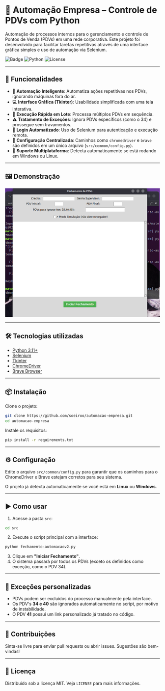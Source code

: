 # 🏢 Automação Empresa – Controle de PDVs com Python

Automação de processos internos para o gerenciamento e controle de Pontos de Venda (PDVs) em uma rede corporativa. Este projeto foi desenvolvido para facilitar tarefas repetitivas através de uma interface gráfica simples e uso de automação via Selenium.

![Badge](https://img.shields.io/badge/status-em%20desenvolvimento-yellow)
![Python](https://img.shields.io/badge/python-3.11-blue.svg)
![License](https://img.shields.io/badge/license-MIT-green)

---

## 📌 Funcionalidades

- 🧠 **Automação Inteligente**: Automatiza ações repetitivas nos PDVs, ignorando máquinas fora do ar.
- 💻 **Interface Gráfica (Tkinter)**: Usabilidade simplificada com uma tela interativa.
- 🚀 **Execução Rápida em Lote**: Processa múltiplos PDVs em sequência.
- ⚠️ **Tratamento de Exceções**: Ignora PDVs específicos (como o 34) e prossegue sem travamentos.
- 🪪 **Login Automatizado**: Uso de Selenium para autenticação e execução remota.
- 🧩 **Configuração Centralizada**: Caminhos como `chromedriver` e `brave` são definidos em um único arquivo (`src/common/config.py`).
- 🧠 **Suporte Multiplataforma**: Detecta automaticamente se está rodando em Windows ou Linux.

---

## 🖼️ Demonstração

![screenshot](docs/image.png)

---

## 🛠️ Tecnologias utilizadas

- [Python 3.11+](https://www.python.org/)
- [Selenium](https://selenium-python.readthedocs.io/)
- [Tkinter](https://docs.python.org/3/library/tkinter.html)
- [ChromeDriver](https://sites.google.com/chromium.org/driver/)
- [Brave Browser](https://brave.com/)

---

## 📦 Instalação

Clone o projeto:

```bash
git clone https://github.com/soeiroo/automacao-empresa.git
cd automacao-empresa
```

Instale os requisitos:

```bash
pip install -r requirements.txt
```

---

## ⚙️ Configuração

Edite o arquivo `src/common/config.py` para garantir que os caminhos para o ChromeDriver e Brave estejam corretos para seu sistema.

O projeto já detecta automaticamente se você está em **Linux** ou **Windows**.

---

## ▶️ Como usar

1. Acesse a pasta `src`:

```bash
cd src
```

2. Execute o script principal com a interface:

```bash
python fechamento-automacaov2.py
```

3. Clique em **"Iniciar Fechamento"**.
4. O sistema passará por todos os PDVs (exceto os definidos como exceção, como o PDV 34).

---

## 📌 Exceções personalizadas

- PDVs podem ser excluídos do processo manualmente pela interface.
- Os PDV's **34 e 40** são ignorados automaticamente no script, por motivo de instabilidade.
- O PDV **41** possui um link personalizado já tratado no código.

---

## 🤝 Contribuições

Sinta-se livre para enviar pull requests ou abrir issues. Sugestões são bem-vindas!

---

## 📄 Licença

Distribuído sob a licença MIT. Veja `LICENSE` para mais informações.
